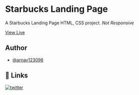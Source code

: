 
# Starbucks Landing Page

A Starbucks Landing Page HTML, CSS project.
*Not Responsive*

[View Live](https://starbucksclonepage.netlify.app)


## Author

- [@arnav123098](https://www.github.com/arnav123098)


## 🔗 Links

[![twitter](https://img.shields.io/badge/twitter-1DA1F2?style=for-the-badge&logo=twitter&logoColor=white)](https://twitter.com/_iamarnav_)


